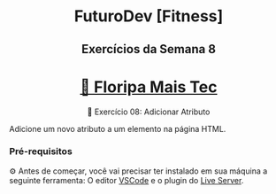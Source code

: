 <h1 align="center"> FuturoDev [Fitness] </h1>

<h2 align="center"> Exercícios da Semana 8</h2>

<h1 align="center">
    <a href="https://floripamaistec.pmf.sc.gov.br/">🔗 Floripa Mais Tec</a>
</h1>
<p align="center">🚀 Exercício 08: Adicionar Atributo</p>

<p>Adicione um novo atributo a um elemento na página HTML.</p>



### Pré-requisitos

⚙ Antes de começar, você vai precisar ter instalado em sua máquina a seguinte ferramenta:
O editor [VSCode](https://code.visualstudio.com/) e o plugin do [Live Server](https://marketplace.visualstudio.com/items?itemName=ritwickdey.LiveServer). 
